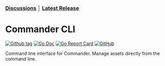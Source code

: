 ### [Discussions](https://github.com/flowshot-io/commander-cli/discussions) │ [Latest Release](https://github.com/flowshot-io/commander-cli/releases/latest)

# Commander CLI

[![Github tag](https://badgen.net/github/tag/flowshot-io/commander-cli)](https://github.com/flowshot-io/commander-cli/tags)
[![Go Doc](https://img.shields.io/badge/go-documentation-blue.svg?style=flat-square)](https://pkg.go.dev/github.com/flowshot-io/commander-cli)
[![Go Report Card](https://goreportcard.com/badge/github.com/flowshot-io/commander-cli)](https://goreportcard.com/report/github.com/flowshot-io/commander-cli)
[![GitHub](https://img.shields.io/github/license/flowshot-io/commander-cli)](https://github.com/flowshot-io/commander-cli/blob/master/LICENSE)

Command line interface for Commander. Manage assets directly from the command line.